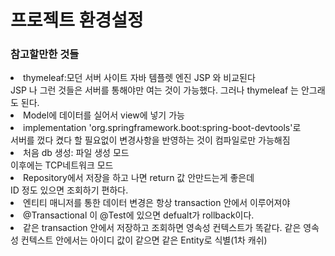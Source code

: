<h1>프로젝트 환경설정</h1>
<h3>참고할만한 것들</h3>
<li>thymeleaf:모던 서버 사이트 자바 템플렛 엔진 JSP 와 비교된다</li>
JSP 나 그런 것들은 서버를 통해야만 여는 것이 가능했다. 그러나 thymeleaf 는 안그래도 된다.
<li>Model에 데이터를 실어서 view에 넣기 가능</li>
<li>implementation 'org.springframework.boot:spring-boot-devtools'로 <br>
서버를 껐다 켰다 할 필요없이 변경사항을 반영하는 것이 컴파일로만 가능해짐</li>
<li>처음 db 생성: 파일 생성 모드<br>이후에는 TCP네트워크 모드 </li>
<li>Repository에서 저장을 하고 나면 return 값 안만드는게 좋은데<br>
ID 정도 있으면 조회하기 편하다.</li>
<li>엔티티 매니저를 통한 데이터 변경은 항상 transaction 안에서 이루어져야</li>
<li>@Transactional 이 @Test에 있으면 defualt가 rollback이다.</li>
<li>같은 transaction 안에서 저장하고 조회하면 영속성 컨텍스트가 똑같다. 같은 영속성 컨텍스트 안에서는 
아이디 값이 같으면 같은 Entity로 식별(1차 캐쉬)</li>